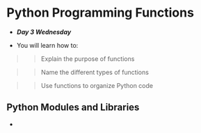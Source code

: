# Python Programming Functions

- ***Day 3 Wednesday***

- You will learn how to:

>> Explain the purpose of functions

>> Name the different types of functions

>> Use functions to organize Python code

## Python Modules and Libraries
- 